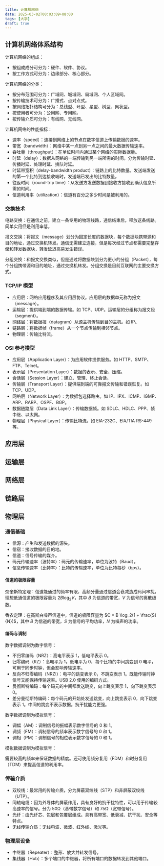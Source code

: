 ```yaml
---
title: 计算机网络
date: 2025-03-02T00:03:09+08:00
tags: [大学]
draft: true
---
```


## 计算机网络体系结构

计算机网络的组成：

- 按组成成分可分为：硬件、软件、协议。
- 按工作方式可分为：边缘部分、核心部分。

计算机网络的分类：

- 按分布范围可分为：广域网、城域网、局域网、个人区域网。
- 按传输技术可分为：广播式、点对点式。
- 按网络拓扑结构可分为：总线型、环型、星型、树型、网状型。
- 按使用者可分为：公用网、专用网。
- 按传输介质可分为：有线网、无线网。

计算机网络的性能指标：

- 速率（speed）：连接到网络上的节点在数字信道上传输数据的速率。
- 带宽（bandwidth）：网络中某一点到另一点之间的最大数据传输速率。
- 吞吐量（throughput）：在单位时间内通过某个网络的实际数据量。
- 时延（delay）：数据从网络的一端传输到另一端所需的时间。分为传输时延、传播时延、处理时延、排队时延。
- 时延带宽积（delay-bandwidth product）：链路上的比特数量。发送端发送的第一个比特到达接收端时，发送端已发出的比特数量。
- 往返时间（round-trip time）：从发送方发送数据到接收方接收到确认信息所需的时间。
- 信道利用率（utilization）：信道有百分之多少时间是被利用的。

### 交换技术

电路交换：在通信之前，建立一条专用的物理线路，通信结束后，释放这条线路。简单实用但是利用率低。

报文交换：将报文（message）划分为固定长度的数据块，每个数据块携带源和目的地址，通过交换机转发。通信无需建立连接，但是每次经过节点都需要完整存储和转发数据块，转发延迟高易发生错误。

分组交换：和报文交换类似，但是通过将数据块划分为更小的分组（Packet），每个分组携带源和目的地址，通过交换机转发。分组交换是目前互联网的主要交换方式。

### TCP/IP 模型

- 应用层：网络应用程序及其应用层协议。应用层的数据单元称为报文（message）。
- 运输层：提供端到端的数据传输。如 TCP、UDP。运输层的分组称为报文段（segment）。
- 网络层：将数据报（datagram）从源主机传输到目的主机。如 IP。
- 链路层：将数据帧（frame）从一个节点传输到相邻节点。
- 物理层：传输比特流。

### OSI 参考模型

- 应用层（Application Layer）：为应用软件提供服务。如 HTTP、SMTP、FTP、Telnet。
- 表示层（Presentation Layer）：数据的表示、安全、压缩。
- 会话层（Session Layer）：建立、管理、终止会话。
- 传输层（Transport Layer）：提供端到端的可靠报文传输和错误恢复。如 TCP、UDP。
- 网络层（Network Layer）：为数据包选择路由。如 IP、IPX、ICMP、IGMP、ARP、RARP、OSPF、BGP。
- 数据链路层（Data Link Layer）：传输数据帧。如 SDLC、HDLC、PPP、帧中继、以太网。
- 物理层（Physical Layer）：传输比特流。如 EIA-232C、EIA/TIA RS-449 等。

## 应用层

## 运输层

## 网络层

## 链路层

## 物理层

### 通信基础

- 信源：产生和发送数据的源头。
- 信宿：接收数据的目的地。
- 信道：信号传输的媒介。
- 码元传输速率（波特率）：码元的传输速率，单位为波特（Baud）。
- 信息传输速率（比特率）：比特的传输速率，单位为比特每秒（bps）。

#### 信道的极限容量

奈奎斯特定理：信道能通过的频率有限，高频分量通过信道会衰减造成码间串扰。理想低通信道的极限容量为 $2B \log_2 V$，其中 $B$ 为信道的带宽，$V$ 为信号的离散级数。

香农定理：在高斯白噪声信道中，信道的极限容量为 $C = B \log_2(1 + \frac{S}{N})$，其中 $B$ 为信道的带宽，$S$ 为信号的平均功率，$N$ 为噪声的功率。

#### 编码与调制

数字数据调制为数字信号：

- 不归零编码（NRZ）：高电平表示 1，低电平表示 0。
- 归零编码（RZ）：高电平为 1，低电平为 0，每个比特的中间跳变到 0 电平，可用于同步时钟，但会影响传输速率。
- 反向不归零编码（NRZI）：电平的跳变表示 0，不跳变表示 1。既能传输时钟信号又能保持传输速率。USB 2.0 使用的编码方式。
- 曼彻斯特编码：每个码元的中间都发送跳变，向上跳变表示 1，向下跳变表示 0。
- 差分曼彻斯特编码：每个码元的开始处发送跳变，向上跳变表示 0，向下跳变表示 1。中间的跳变不表示数据。抗干扰能力更强。

数字数据调制为模拟信号：

- 调幅（AM）：调制信号的振幅表示数字信号的 0 和 1。
- 调频（FM）：调制信号的频率表示数字信号的 0 和 1。
- 调相（PM）：调制信号的相位表示数字信号的 0 和 1。

模拟数据调制为模拟信号：

需要较高的频率来保证数据的精度。还可使用频分复用（FDM）和时分复用（TDM）来提高信道的利用率。

### 传输介质

- 双绞线：最常用的传输介质，分为屏蔽双绞线（STP）和非屏蔽双绞线（UTP）。
- 同轴电缆：因为外导体的屏蔽作用，具有良好的抗干扰特性，可以用于传输较高速率的信号。分为 50Ω（基带数字信号）和 75Ω（宽带信号）。
- 光纤：由光纤芯、包层和包覆层组成。具有高带宽、低衰减、抗干扰、安全等特点。
- 无线传输介质：无线电波、微波、红外线、激光等。

### 物理层设备

- 中继器（Repeater）：整形、放大并转发信号。
- 集线器（Hub）：多个端口的中继器，将所有端口的数据转发到其他端口。
